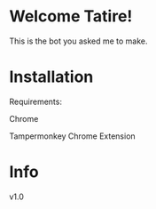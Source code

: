 # Welcome Tatire!
This is the bot you asked me to make.
# Installation
Requirements:



Chrome




Tampermonkey Chrome Extension
# Info
v1.0

